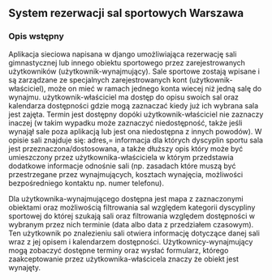 
## System rezerwacji sal sportowych Warszawa

### Opis wstępny
Aplikacja sieciowa napisana w django umożliwiająca rezerwację sali gimnastycznej lub innego obiektu sportowego przez zarejestrowanych użytkowników (użytkownik-wynajmujący).
Sale sportowe zostają wpisane i są zarządzane ze specjalnych zarejestrowanych kont (użytkownik-właściciel), może on mieć w ramach jednego konta wiecej niż jedną salę do wynajmu. 
użytkownik-właściciel ma dostęp do opisu swoich sal oraz kalendarza dostępności gdzie mogą zaznaczać kiedy już ich wybrana sala jest zajęta.
Termin jest dostępny dopóki użytkownik-właściciel nie zaznaczy inaczej (w takim wypadku może zaznaczyć niedostępność, także jeśli wynajął sale poza aplikacją lub jest ona niedostępna z innych powodów). 
W opisie sali znajduje się: 
adres,=
informacja dla których dyscyplin sportu sala jest przeznaczona/dostosowana,
a także dłuższy opis który może być umieszczony przez użytkownika-właściciela w którym przedstawia dodatkowe informacje odnośnie sali (np. zasadach które muszą być przestrzegane przez wynajmujących, kosztach wynajęcia, możliwości bezpośredniego kontaktu np. numer telefonu).

Dla użytkownika-wynajmującego dostępna jest mapa z zaznaczonymi obiektami oraz możliwością filtrowania sal względem kategorii dyscypliny sportowej do której szukają sali oraz filtrowania względem dostępności w wybranym przez nich terminie (data albo data z przedziałem czasowym). 
Ten użytkownik po znalezieniu sali otwiera informację dotyczące danej sali wraz z jej opisem i kalendarzem dostępności. 
Użytkownicy-wynajmujący mogą zobaczyć dostępne terminy oraz wysłać formularz, którego zaakceptowanie przez użytkownika-właścicela znaczy że obiekt jest wynajęty.
